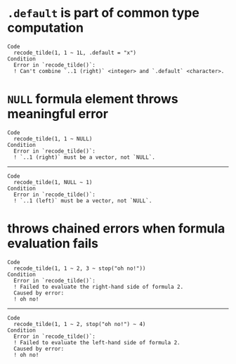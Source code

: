 # `.default` is part of common type computation

    Code
      recode_tilde(1, 1 ~ 1L, .default = "x")
    Condition
      Error in `recode_tilde()`:
      ! Can't combine `..1 (right)` <integer> and `.default` <character>.

# `NULL` formula element throws meaningful error

    Code
      recode_tilde(1, 1 ~ NULL)
    Condition
      Error in `recode_tilde()`:
      ! `..1 (right)` must be a vector, not `NULL`.

---

    Code
      recode_tilde(1, NULL ~ 1)
    Condition
      Error in `recode_tilde()`:
      ! `..1 (left)` must be a vector, not `NULL`.

# throws chained errors when formula evaluation fails

    Code
      recode_tilde(1, 1 ~ 2, 3 ~ stop("oh no!"))
    Condition
      Error in `recode_tilde()`:
      ! Failed to evaluate the right-hand side of formula 2.
      Caused by error:
      ! oh no!

---

    Code
      recode_tilde(1, 1 ~ 2, stop("oh no!") ~ 4)
    Condition
      Error in `recode_tilde()`:
      ! Failed to evaluate the left-hand side of formula 2.
      Caused by error:
      ! oh no!

